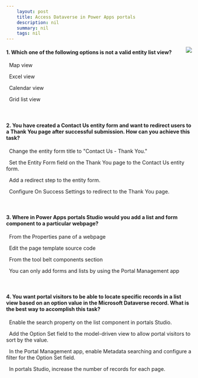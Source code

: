 ```yaml
---
    layout: post
    title: Access Dataverse in Power Apps portals  
    description: nil
    summary: nil
    tags: nil
---
```



 <a target="_blank" href="https://docs.microsoft.com/en-us/learn/modules/portals-access-common-data-service/5-check/"><i class="fas fa-external-link-alt"></i> </a>
 <img align="right" src="https://docs.microsoft.com/en-us/learn/achievements/portals-access-common-data-service.svg">
####  1. Which one of the following options is not a valid entity list view?


<i class='far fa-square'></i> &nbsp;&nbsp;Map view

<i class='fas fa-check-square' style='color: Dodgerblue;'></i> &nbsp;&nbsp;Excel view

<i class='far fa-square'></i> &nbsp;&nbsp;Calendar view

<i class='far fa-square'></i> &nbsp;&nbsp;Grid list view
<br />
<br />
<br />

####  2. You have created a Contact Us entity form and want to redirect users to a Thank You page after successful submission. How can you achieve this task?


<i class='far fa-square'></i> &nbsp;&nbsp;Change the entity form title to "Contact Us - Thank You."

<i class='far fa-square'></i> &nbsp;&nbsp;Set the Entity Form field on the Thank You page to the Contact Us entity form.

<i class='far fa-square'></i> &nbsp;&nbsp;Add a redirect step to the entity form.

<i class='fas fa-check-square' style='color: Dodgerblue;'></i> &nbsp;&nbsp;Configure On Success Settings to redirect to the Thank You page.
<br />
<br />
<br />

####  3. Where in Power Apps portals Studio would you add a list and form component to a particular webpage?


<i class='far fa-square'></i> &nbsp;&nbsp;From the Properties pane of a webpage

<i class='far fa-square'></i> &nbsp;&nbsp;Edit the page template source code

<i class='fas fa-check-square' style='color: Dodgerblue;'></i> &nbsp;&nbsp;From the tool belt components section

<i class='far fa-square'></i> &nbsp;&nbsp;You can only add forms and lists by using the Portal Management app
<br />
<br />
<br />

####  4. You want portal visitors to be able to locate specific records in a list view based on an option value in the Microsoft Dataverse record. What is the best way to accomplish this task?


<i class='far fa-square'></i> &nbsp;&nbsp;Enable the search property on the list component in portals Studio.

<i class='far fa-square'></i> &nbsp;&nbsp;Add the Option Set field to the model-driven view to allow portal visitors to sort by the value.

<i class='fas fa-check-square' style='color: Dodgerblue;'></i> &nbsp;&nbsp;In the Portal Management app, enable Metadata searching and configure a filter for the Option Set field.

<i class='far fa-square'></i> &nbsp;&nbsp;In portals Studio, increase the number of records for each page.
<br />
<br />
<br />
